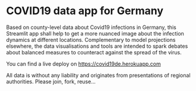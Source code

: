 # COVID19 data app for Germany

Based on county-level data about Covid19 infections in Germany, this Streamlit app shall help to get a more nuanced image about the infection dynamics at different locations. Complementary to model projections elsewhere, the data visualisations and tools are intended to spark debates about balanced measures to counteract against the spread of the virus.


You can find a live deploy on https://covid19de.herokuapp.com


All data is without any liability and originates from presentations of regional authorities.
Please join, fork, reuse...
